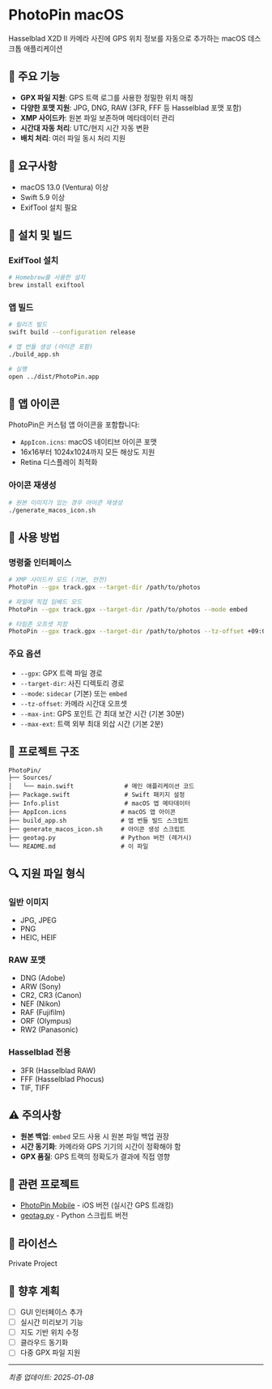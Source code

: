 # PhotoPin macOS

Hasselblad X2D II 카메라 사진에 GPS 위치 정보를 자동으로 추가하는 macOS 데스크톱 애플리케이션

## 🎯 주요 기능

- **GPX 파일 지원**: GPS 트랙 로그를 사용한 정밀한 위치 매칭
- **다양한 포맷 지원**: JPG, DNG, RAW (3FR, FFF 등 Hasselblad 포맷 포함)
- **XMP 사이드카**: 원본 파일 보존하며 메타데이터 관리
- **시간대 자동 처리**: UTC/현지 시간 자동 변환
- **배치 처리**: 여러 파일 동시 처리 지원

## 📱 요구사항

- macOS 13.0 (Ventura) 이상
- Swift 5.9 이상
- ExifTool 설치 필요

## 🚀 설치 및 빌드

### ExifTool 설치
```bash
# Homebrew를 사용한 설치
brew install exiftool
```

### 앱 빌드
```bash
# 릴리즈 빌드
swift build --configuration release

# 앱 번들 생성 (아이콘 포함)
./build_app.sh

# 실행
open ../dist/PhotoPin.app
```

## 🎨 앱 아이콘

PhotoPin은 커스텀 앱 아이콘을 포함합니다:
- `AppIcon.icns`: macOS 네이티브 아이콘 포맷
- 16x16부터 1024x1024까지 모든 해상도 지원
- Retina 디스플레이 최적화

### 아이콘 재생성
```bash
# 원본 이미지가 있는 경우 아이콘 재생성
./generate_macos_icon.sh
```

## 🔧 사용 방법

### 명령줄 인터페이스
```bash
# XMP 사이드카 모드 (기본, 안전)
PhotoPin --gpx track.gpx --target-dir /path/to/photos

# 파일에 직접 임베드 모드
PhotoPin --gpx track.gpx --target-dir /path/to/photos --mode embed

# 타임존 오프셋 지정
PhotoPin --gpx track.gpx --target-dir /path/to/photos --tz-offset +09:00
```

### 주요 옵션
- `--gpx`: GPX 트랙 파일 경로
- `--target-dir`: 사진 디렉토리 경로
- `--mode`: `sidecar` (기본) 또는 `embed`
- `--tz-offset`: 카메라 시간대 오프셋
- `--max-int`: GPS 포인트 간 최대 보간 시간 (기본 30분)
- `--max-ext`: 트랙 외부 최대 외삽 시간 (기본 2분)

## 📂 프로젝트 구조

```
PhotoPin/
├── Sources/
│   └── main.swift              # 메인 애플리케이션 코드
├── Package.swift               # Swift 패키지 설정
├── Info.plist                  # macOS 앱 메타데이터
├── AppIcon.icns               # macOS 앱 아이콘
├── build_app.sh               # 앱 번들 빌드 스크립트
├── generate_macos_icon.sh     # 아이콘 생성 스크립트
├── geotag.py                  # Python 버전 (레거시)
└── README.md                  # 이 파일
```

## 🔍 지원 파일 형식

### 일반 이미지
- JPG, JPEG
- PNG
- HEIC, HEIF

### RAW 포맷
- DNG (Adobe)
- ARW (Sony)
- CR2, CR3 (Canon)
- NEF (Nikon)
- RAF (Fujifilm)
- ORF (Olympus)
- RW2 (Panasonic)

### Hasselblad 전용
- 3FR (Hasselblad RAW)
- FFF (Hasselblad Phocus)
- TIF, TIFF

## ⚠️ 주의사항

- **원본 백업**: `embed` 모드 사용 시 원본 파일 백업 권장
- **시간 동기화**: 카메라와 GPS 기기의 시간이 정확해야 함
- **GPX 품질**: GPS 트랙의 정확도가 결과에 직접 영향

## 🔗 관련 프로젝트

- [PhotoPin Mobile](../PhotoPinMobile) - iOS 버전 (실시간 GPS 트래킹)
- [geotag.py](./geotag.py) - Python 스크립트 버전

## 📄 라이선스

Private Project

## 🔮 향후 계획

- [ ] GUI 인터페이스 추가
- [ ] 실시간 미리보기 기능
- [ ] 지도 기반 위치 수정
- [ ] 클라우드 동기화
- [ ] 다중 GPX 파일 지원

---
*최종 업데이트: 2025-01-08*